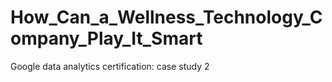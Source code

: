 # How_Can_a_Wellness_Technology_Company_Play_It_Smart
Google data analytics certification: case study 2
